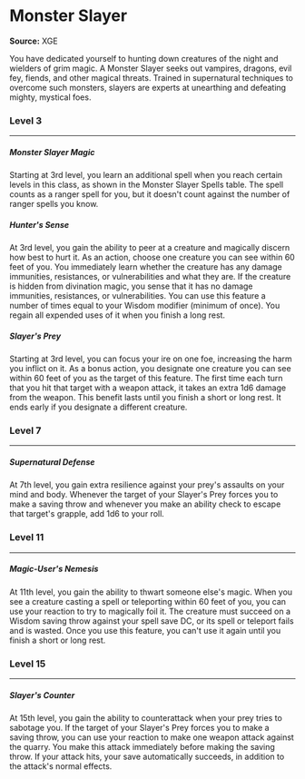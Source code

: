 # Monster Slayer

**Source:** XGE

You have dedicated yourself to hunting down creatures of the night and wielders of grim magic. A Monster Slayer seeks out vampires, dragons, evil fey, fiends, and other magical threats. Trained in supernatural techniques to overcome such monsters, slayers are experts at unearthing and defeating mighty, mystical foes.

### Level 3
---
##### **Monster Slayer Magic**
Starting at 3rd level, you learn an additional spell when you reach certain levels in this class, as shown in the Monster Slayer Spells table. The spell counts as a ranger spell for you, but it doesn't count against the number of ranger spells you know.

##### **Hunter's Sense**
At 3rd level, you gain the ability to peer at a creature and magically discern how best to hurt it. As an action, choose one creature you can see within 60 feet of you. You immediately learn whether the creature has any damage immunities, resistances, or vulnerabilities and what they are. If the creature is hidden from divination magic, you sense that it has no damage immunities, resistances, or vulnerabilities.
You can use this feature a number of times equal to your Wisdom modifier (minimum of once). You regain all expended uses of it when you finish a long rest.

##### **Slayer's Prey**
Starting at 3rd level, you can focus your ire on one foe, increasing the harm you inflict on it. As a bonus action, you designate one creature you can see within 60 feet of you as the target of this feature. The first time each turn that you hit that target with a weapon attack, it takes an extra 1d6 damage from the weapon.
This benefit lasts until you finish a short or long rest. It ends early if you designate a different creature.

### Level 7
---
##### **Supernatural Defense**
At 7th level, you gain extra resilience against your prey's assaults on your mind and body. Whenever the target of your Slayer's Prey forces you to make a saving throw and whenever you make an ability check to escape that target's grapple, add 1d6 to your roll.

### Level 11
---
##### **Magic-User's Nemesis**
At 11th level, you gain the ability to thwart someone else's magic. When you see a creature casting a spell or teleporting within 60 feet of you, you can use your reaction to try to magically foil it. The creature must succeed on a Wisdom saving throw against your spell save DC, or its spell or teleport fails and is wasted.
Once you use this feature, you can't use it again until you finish a short or long rest.

### Level 15
---
##### **Slayer's Counter**
At 15th level, you gain the ability to counterattack when your prey tries to sabotage you. If the target of your Slayer's Prey forces you to make a saving throw, you can use your reaction to make one weapon attack against the quarry. You make this attack immediately before making the saving throw. If your attack hits, your save automatically succeeds, in addition to the attack's normal effects.